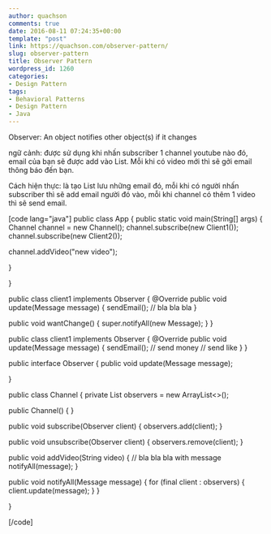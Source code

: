 ```yaml
---
author: quachson
comments: true
date: 2016-08-11 07:24:35+00:00
template: "post"
link: https://quachson.com/observer-pattern/
slug: observer-pattern
title: Observer Pattern
wordpress_id: 1260
categories:
- Design Pattern
tags:
- Behavioral Patterns
- Design Pattern
- Java
---
```


Observer: An object notifies other object(s) if it changes

ngữ cảnh: được sử dụng khi nhấn subscriber 1 channel youtube nào đó, email của bạn sẽ được add vào List. Mỗi khi có video mới thì sẽ gởi email thông báo đến bạn.

Cách hiện thực: là tạo List<Interface> lưu những email đó, mỗi khi có người nhấn subscriber thì sẽ add email người đó vào, mỗi khi channel có thêm 1 video thì sẽ send email.


[code lang="java"]
public class App {
public static void main(String[] args) {
Channel channel = new Channel();
channel.subscribe(new Client1());
channel.subscribe(new Client2());

channel.addVideo("new video");

}

}

public class client1 implements Observer {
@Override
public void update(Message message) {
sendEmail();
// bla bla bla
}

public void wantChange() {
super.notifyAll(new Message);
}
}

public class client1 implements Observer {
@Override
public void update(Message message) {
sendEmail();
// send money
// send like
}
}


public interface Observer {
public void update(Message message);

}

public class Channel {
private List<Observer> observers = new ArrayList<>();

public Channel() {
}

public void subscribe(Observer client) {
observers.add(client);
}

public void unsubscribe(Observer client) {
observers.remove(client);
}

public void addVideo(String video) {
// bla bla bla with message
notifyAll(message);
}

public void notifyAll(Message message) {
for (final client : observers) {
client.update(message);
}
}

}

[/code]
